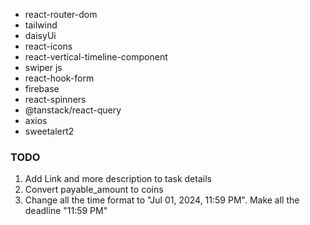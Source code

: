 - react-router-dom
- tailwind
- daisyUi
- react-icons
- react-vertical-timeline-component
- swiper js
- react-hook-form
- firebase
- react-spinners
- @tanstack/react-query
- axios
- sweetalert2

### TODO

1. Add Link and more description to task details
2. Convert payable_amount to coins
3. Change all the time format to "Jul 01, 2024, 11:59 PM". Make all the deadline "11:59 PM"
